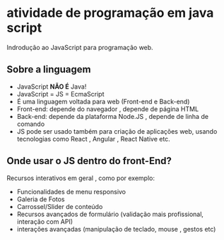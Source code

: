 # atividade de programação em java script

Indrodução ao JavaScript para programação web.

## Sobre a linguagem 

- JavaScript **NÃO É** Java!
- JavaScript = JS = EcmaScript
- É  uma linguagem voltada para web (Front-end e Back-end)
- Front-end: depende do navegador , depende de página HTML
- Back-end: depende da plataforma Node.JS , depende de linha de comando 
- JS pode ser usado também para criação de aplicações web, usando tecnologias como React , Angular , React Native etc. 

## Onde usar o JS dentro do front-End?

Recursos interativos em geral , como por exemplo: 

- Funcionalidades de menu responsivo 
- Galeria de Fotos 
- Carrossel/Slider de conteúdo 
- Recursos avançados de formulário (validação mais profissional, interação com API)
- interações avançadas (manipulação de teclado, mouse , gestos etc)
